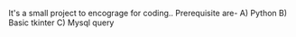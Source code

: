It's a small project to encograge for coding..
Prerequisite are-
A) Python
B) Basic tkinter
C) Mysql query
